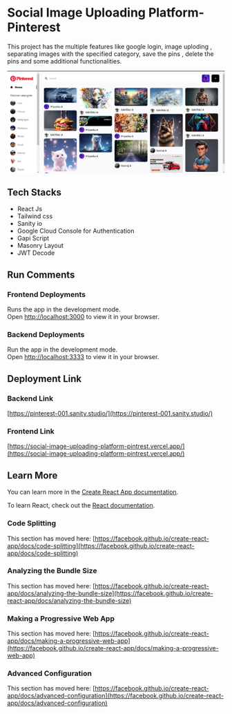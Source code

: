 # Social Image Uploading Platform- Pinterest

This project has the multiple features like google login, image uploding , separating images with the specified category, save the pins , delete the pins and some additional functionalities.

![MasterHead](https://github.com/PRIYANKAec/Social-Image-Uploading-Platform-Pintrest/blob/main/Output_Images/Home%20Page.png)

## Tech Stacks

 * React Js
 * Tailwind css
 * Sanity io
 * Google Cloud Console for Authentication
 * Gapi Script
 * Masonry Layout
 * JWT Decode

## Run Comments
### Frontend Deployments

Runs the app in the development mode.\
Open [http://localhost:3000](http://localhost:3000) to view it in your browser.

### Backend Deployments

Run the app in the development mode.\
Open [http://localhost:3333](http://localhost:3333) to view it in your browser.

## Deployment Link

### Backend Link
[https://pinterest-001.sanity.studio/](https://pinterest-001.sanity.studio/)

### Frontend Link
[https://social-image-uploading-platform-pintrest.vercel.app/](https://social-image-uploading-platform-pintrest.vercel.app/)


## Learn More

You can learn more in the [Create React App documentation](https://facebook.github.io/create-react-app/docs/getting-started).

To learn React, check out the [React documentation](https://reactjs.org/).

### Code Splitting

This section has moved here: [https://facebook.github.io/create-react-app/docs/code-splitting](https://facebook.github.io/create-react-app/docs/code-splitting)

### Analyzing the Bundle Size

This section has moved here: [https://facebook.github.io/create-react-app/docs/analyzing-the-bundle-size](https://facebook.github.io/create-react-app/docs/analyzing-the-bundle-size)

### Making a Progressive Web App

This section has moved here: [https://facebook.github.io/create-react-app/docs/making-a-progressive-web-app](https://facebook.github.io/create-react-app/docs/making-a-progressive-web-app)

### Advanced Configuration

This section has moved here: [https://facebook.github.io/create-react-app/docs/advanced-configuration](https://facebook.github.io/create-react-app/docs/advanced-configuration)
